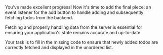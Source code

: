 You've made excellent progress! Now it's time to add the final piece: an event listener for the add button to handle adding and subsequently fetching todos from the backend.

Fetching and properly handling data from the server is essential for ensuring your application's state remains accurate and up-to-date.

Your task is to fill in the missing code to ensure that newly added todos are correctly fetched and displayed in the unordered list.


